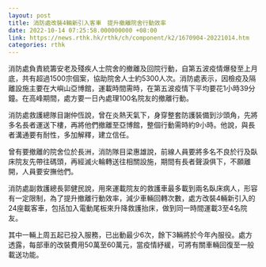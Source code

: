 ```yaml
---
layout: post
title: 消防處改裝4輛新引入客車　提升撤離院舍行動效率
date: 2022-10-14 07:25:58.000000000 +08:00
link: https://news.rthk.hk/rthk/ch/component/k2/1670904-20221014.htm
categories: rthk
---
```


消防處負責統籌安老及殘疾人士院舍的撤離及回院行動，自第五波疫情爆發至上月底，共有超過1500宗個案，協助院舍人士約5300人次。消防處表示，因檢疫及隔離設施主要在大嶼山亞博館，運載時間需時，在第五波疫情下平均要花1小時39分鐘。在高峰期間，處方要一日內處理100名院友的撤離行動。

消防處救護總隊目謝仲恆說，曾在炎熱天氣下，身穿整套防護裝備到沙頭角，先將多名長者運送下樓，再將他們撤離至亞博館，整個行動需時約9小時。他說，與長者溝通要有耐性，多加解釋，建立信任。

曾有要撤離的院舍位於長洲，消防隊目梁惠雄說，前線人員要將多名不良於行及臥床院友先帶往碼頭，再經滅火輪轉送往相關設施，期間有長者聲淚俱下，不願離開，人員要安撫他們。

消防處副救護總長郭健民說，用來運載院友的救護車最多載到兩名臥床病人，形容有一定限制，為了提升撤離行動效率，減少車輛回轉次數，處方改裝4輛新引入的24座載客車，包括加入電動尾板來升降救護抬床，做到同一時間運載3至4名院友。

其中一輛上周五起已投入服務，已出動最少6次，餘下3輛將於今年內服役。處方透露，每部車的改裝費用50萬至60萬元，當疫情紓緩，可將有關車輛回復至一般載送功能。
